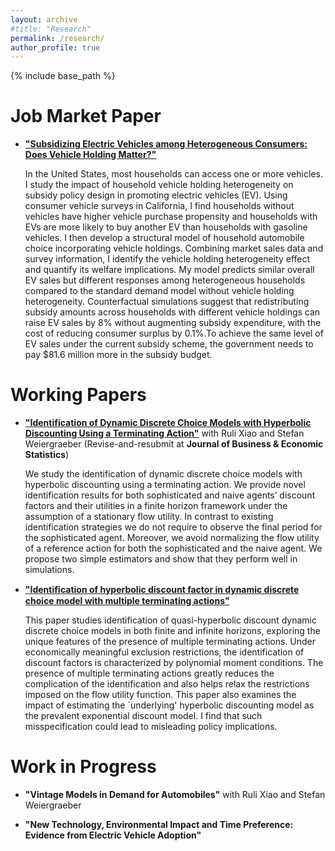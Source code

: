 ```yaml
---
layout: archive
#title: "Research"
permalink: /research/
author_profile: true
---
```


{% include base_path %}

Job Market Paper
======

* [**"Subsidizing Electric Vehicles among Heterogeneous Consumers: Does Vehicle Holding Matter?"**](/files/EV_Chao_JMP.pdf)

    In the United States, most households can access one or more vehicles. I study the impact of household vehicle holding heterogeneity on subsidy policy design in promoting electric vehicles (EV). Using consumer vehicle surveys in California, I find households without vehicles have higher vehicle purchase propensity and households with EVs are more likely to buy another EV than households with gasoline vehicles. I then develop a structural model of household automobile choice incorporating vehicle holdings. Combining market sales data and survey information, I identify the vehicle holding heterogeneity effect and quantify its welfare implications. My model predicts similar overall EV sales but different responses among heterogeneous households compared to the standard demand model without vehicle holding heterogeneity. Counterfactual simulations suggest that redistributing subsidy amounts across households with different vehicle holdings can raise EV sales by 8% without augmenting subsidy expenditure, with the cost of reducing consumer surplus by 0.1%.To achieve the same level of EV sales under the current subsidy scheme, the government needs to pay $81.6 million more in the subsidy budget.

Working Papers
======

* [**"Identification of Dynamic Discrete Choice Models with Hyperbolic Discounting Using a Terminating Action"**](https://papers.ssrn.com/sol3/papers.cfm?abstract_id=4126360) with Ruli Xiao and Stefan Weiergraeber (Revise-and-resubmit at **Journal of Business & Economic Statistics**) 
    
    We study the identification of dynamic discrete choice models with hyperbolic discounting using a terminating action. We provide novel identification results for both sophisticated and naive agents’ discount factors and their utilities in a finite horizon framework under the assumption of a stationary flow utility. In contrast to existing identification strategies we do not require to observe the final period for the sophisticated agent. Moreover, we avoid normalizing the flow utility of a reference action for both the sophisticated and the naive agent. We propose two simple estimators and show that they perform well in simulations.

* [**"Identiﬁcation of hyperbolic discount factor in dynamic discrete choice model with multiple terminating actions"**](/files/hyperbolic_multiple_terminating_action.pdf)
    
    This paper studies identification of quasi-hyperbolic discount dynamic discrete choice models in both finite and infinite horizons, exploring the unique features of the presence of multiple terminating actions. Under economically meaningful exclusion restrictions, the identification of discount factors is characterized by polynomial moment conditions. The presence of multiple terminating actions greatly reduces the complication of the identification and also helps relax the restrictions imposed on the flow utility function. This paper also examines the impact of estimating the `underlying' hyperbolic discounting model as the prevalent exponential discount model. I find that such misspecification could lead to misleading policy implications. 

Work in Progress
======

* **"Vintage Models in Demand for Automobiles"** with Ruli Xiao and Stefan Weiergraeber 

* **"New Technology, Environmental Impact and Time Preference: Evidence from Electric Vehicle Adoption"**
